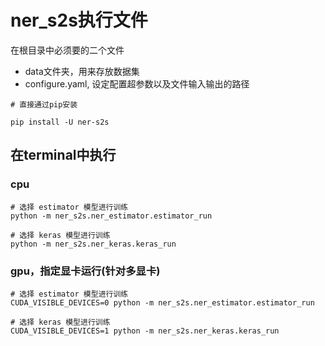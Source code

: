 # ner_s2s执行文件

在根目录中必须要的二个文件
* data文件夹，用来存放数据集
* configure.yaml, 设定配置超参数以及文件输入输出的路径

```
# 直接通过pip安装

pip install -U ner-s2s
```

## 在terminal中执行

### cpu
```
# 选择 estimator 模型进行训练
python -m ner_s2s.ner_estimator.estimator_run

# 选择 keras 模型进行训练
python -m ner_s2s.ner_keras.keras_run
```

### gpu，指定显卡运行(针对多显卡)
```
# 选择 estimator 模型进行训练
CUDA_VISIBLE_DEVICES=0 python -m ner_s2s.ner_estimator.estimator_run

# 选择 keras 模型进行训练
CUDA_VISIBLE_DEVICES=1 python -m ner_s2s.ner_keras.keras_run
```